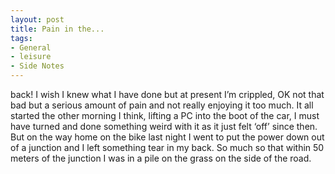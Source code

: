 ```yaml
---
layout: post
title: Pain in the...
tags:
- General
- leisure
- Side Notes
---
```

back!
I wish I knew what I have done but at present I’m crippled, OK not that bad but a serious amount of pain and not really enjoying it too much.
It all started the other morning I think, lifting a PC into the boot of the car, I must have turned and done something weird with it as it just felt ‘off’ since then. But on the way home on the bike last night I went to put the power down out of a junction and I left something tear in my back. So much so that within 50 meters of the junction I was in a pile on the grass on the side of the road.
